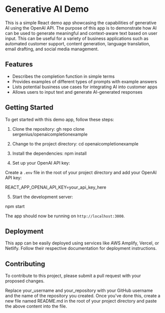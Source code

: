 # Generative AI Demo

This is a simple React demo app showcasing the capabilities of generative AI using the OpenAI API. The purpose of this app is to demonstrate how AI can be used to generate meaningful and context-aware text based on user input. This can be useful for a variety of business applications such as automated customer support, content generation, language translation, email drafting, and social media management.

## Features

- Describes the completion function in simple terms
- Provides examples of different types of prompts with example answers
- Lists potential business use cases for integrating AI into customer apps
- Allows users to input text and generate AI-generated responses

## Getting Started

To get started with this demo app, follow these steps:

1. Clone the repository:
 gh repo clone sergenius/openaicompletionexample

2. Change to the project directory:
cd openaicompletionexample

3. Install the dependencies:
npm install


4. Set up your OpenAI API key:

Create a `.env` file in the root of your project directory and add your OpenAI API key:

REACT_APP_OPENAI_API_KEY=your_api_key_here


5. Start the development server:

npm start


The app should now be running on `http://localhost:3000`.

## Deployment

This app can be easily deployed using services like AWS Amplify, Vercel, or Netlify. Follow their respective documentation for deployment instructions.

## Contributing

To contribute to this project, please submit a pull request with your proposed changes.

Replace your_username and your_repository with your GitHub username and the name of the repository you created. Once you've done this, create a new file named README.md in the root of your project directory and paste the above content into the file.
